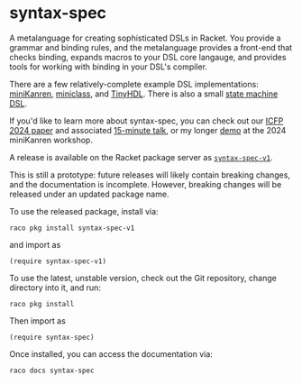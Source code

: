# syntax-spec

A metalanguage for creating sophisticated DSLs in Racket. You provide a grammar and binding rules, and the metalanguage provides a front-end that checks binding, expands macros to your DSL core langauge, and provides tools for working with binding in your DSL's compiler.

There are a few relatively-complete example DSL implementations: [miniKanren](tests/dsls/minikanren-rs2e), [miniclass](tests/dsls/miniclass), and [TinyHDL](tests/dsls/tiny-hdl). There is also a small [state machine DSL](demos/visser-symposium).

If you'd like to learn more about syntax-spec, you can check out our [ICFP 2024 paper](https://mballantyne.net/publications/icfp2024.pdf) and associated [15-minute talk](https://youtu.be/F70QZaMoYJQ?t=10756), or my longer [demo](demos/mk-workshop-2024) at the 2024 miniKanren workshop.

A release is available on the Racket package server as [`syntax-spec-v1`](https://pkgs.racket-lang.org/package/syntax-spec-v1). 

This is still a prototype: future releases will likely contain breaking changes, and the documentation is incomplete. However, breaking changes will be released under an updated package name.

To use the released package, install via:

```
raco pkg install syntax-spec-v1
```

and import as

```
(require syntax-spec-v1)
```


To use the latest, unstable version, check out the Git repository, change directory into it, and run:


```
raco pkg install
```

Then import as

```
(require syntax-spec)
```

Once installed, you can access the documentation via:

```
raco docs syntax-spec
```



